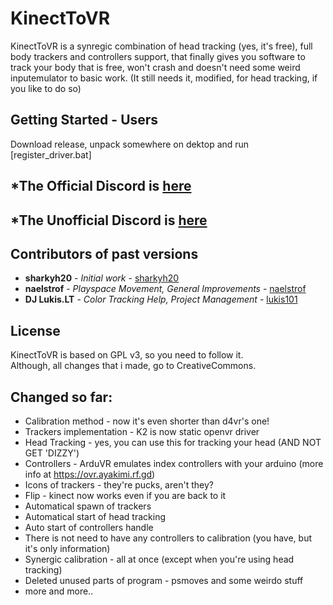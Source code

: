 # KinectToVR
KinectToVR is a synregic combination of head tracking (yes, it's free),
full body trackers and controllers support, that finally gives you software
to track your body that is free, won't crash and doesn't need some weird inputemulator to basic work.
(It still needs it, modified, for head tracking, if you like to do so)

## Getting Started - Users
Download release, unpack somewhere on dektop and run \[register_driver.bat]

## *The Official Discord is [here](https://discord.gg/Mu28W4N)
## *The Unofficial Discord is [here](https://discord.gg/9kJgxeH)

## Contributors of past versions
* **sharkyh20** - *Initial work* - [sharkyh20](https://github.com/sharkyh20/)
* **naelstrof** - *Playspace Movement, General Improvements* - [naelstrof](https://github.com/naelstrof/)
* **DJ Lukis.LT** - *Color Tracking Help, Project Management* - [lukis101](https://github.com/lukis101)

## License
KinectToVR is based on GPL v3, so you need to follow it.     
Although, all changes that i made, go to CreativeCommons.    

## Changed so far:
* Calibration method - now it's even shorter than d4vr's one!
* Trackers implementation - K2 is now static openvr driver
* Head Tracking - yes, you can use this for tracking your head (AND NOT GET 'DIZZY')
* Controllers - ArduVR emulates index controllers with your arduino (more info at https://ovr.ayakimi.rf.gd)
* Icons of trackers - they're pucks, aren't they?
* Flip - kinect now works even if you are back to it
* Automatical spawn of trackers
* Automatical start of head tracking
* Auto start of controllers handle
* There is not need to have any controllers to calibration (you have, but it's only information)
* Synergic calibration - all at once (except when you're using head tracking)
* Deleted unused parts of program - psmoves and some weirdo stuff
* more and more..

